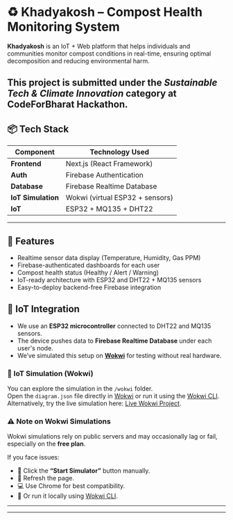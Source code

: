 # ♻️ Khadyakosh – Compost Health Monitoring System

**Khadyakosh** is an IoT + Web platform that helps individuals and communities monitor compost conditions in real-time, ensuring optimal decomposition and reducing environmental harm.

This project is submitted under the _Sustainable Tech & Climate Innovation_ category at CodeForBharat Hackathon.
---

## 📦 Tech Stack

| Component   | Technology Used             |
|-------------|-----------------------------|
| **Frontend**| Next.js (React Framework)   |
| **Auth**    | Firebase Authentication     |
| **Database**| Firebase Realtime Database  |
| **IoT Simulation** | Wokwi (virtual ESP32 + sensors) |
| **IoT**     | ESP32 + MQ135 + DHT22       |

---

## 🚀 Features

- Realtime sensor data display (Temperature, Humidity, Gas PPM)
- Firebase-authenticated dashboards for each user
- Compost health status (Healthy / Alert / Warning)
- IoT-ready architecture with ESP32 and DHT22 + MQ135 sensors
- Easy-to-deploy backend-free Firebase integration
  
 ## 📡 IoT Integration

- We use an **ESP32 microcontroller** connected to DHT22 and MQ135 sensors.
- The device pushes data to **Firebase Realtime Database** under each user's node.
- We’ve simulated this setup on [**Wokwi**](https://wokwi.com) for testing without real hardware.

### 🔬 IoT Simulation (Wokwi)

You can explore the simulation in the `/wokwi` folder.  
Open the `diagram.json` file directly in [Wokwi](https://wokwi.com) or run it using the [Wokwi CLI](https://docs.wokwi.com/guides/wokwi-cli).  
Alternatively, try the live simulation here: [Live Wokwi Project](https://wokwi.com/projects/436373210560617473).

### ⚠️ Note on Wokwi Simulations

Wokwi simulations rely on public servers and may occasionally lag or fail, especially on the **free plan**.

If you face issues:
- 🔄 Click the **“Start Simulator”** button manually.
- 🔁 Refresh the page.
- 💻 Use Chrome for best compatibility.
- 🧪 Or run it locally using [Wokwi CLI](https://docs.wokwi.com/guides/wokwi-cli).

---

---
